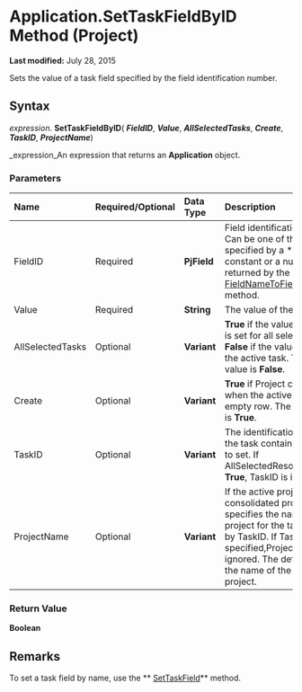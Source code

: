 
# Application.SetTaskFieldByID Method (Project)

 **Last modified:** July 28, 2015

Sets the value of a task field specified by the field identification number.

## Syntax

 _expression_. **SetTaskFieldByID**( **_FieldID_**,  **_Value_**,  **_AllSelectedTasks_**,  **_Create_**,  **_TaskID_**,  **_ProjectName_**)

 _expression_An expression that returns an  **Application** object.


### Parameters



|**Name**|**Required/Optional**|**Data Type**|**Description**|
|:-----|:-----|:-----|:-----|
|FieldID|Required| **PjField**|Field identification number. Can be one of the task fields specified by a  ** [PjField](f0df0929-921c-1f33-ab42-192efdaeb64d.md)** constant or a number returned by the ** [FieldNameToFieldConstant](0830db06-22a7-3ca5-c9ca-f9efbc360767.md)** method.|
|Value|Required| **String**|The value of the task field.|
|AllSelectedTasks|Optional| **Variant**| **True** if the value of the field is set for all selected tasks. **False** if the value is set for the active task. The default value is **False**.|
|Create|Optional| **Variant**| **True** if Project creates a task when the active cell is on an empty row. The default value is **True**.|
|TaskID|Optional| **Variant**|The identification number of the task containing the field to set. If AllSelectedResources is **True**, TaskID is ignored.|
|ProjectName|Optional| **Variant**|If the active project is a consolidated project, specifies the name of the project for the task specified by TaskID. If TaskID is not specified,ProjectName is ignored. The default value is the name of the active project.|

### Return Value

 **Boolean**


## Remarks

To set a task field by name, use the  ** [SetTaskField](44e3df27-8924-ecbb-b655-7dab9a51d96f.md)** method.

